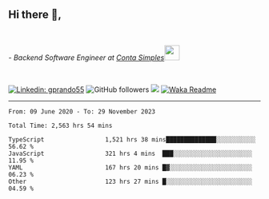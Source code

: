 <h2>Hi there  👋,</h2> </br>

<p><em>- Backend Software Engineer at <a href="https://contasimples.com">Conta Simples</a><img src="https://media.giphy.com/media/WUlplcMpOCEmTGBtBW/giphy.gif" width="30"> 
</em></p></br>


[![Linkedin: gprando55](https://img.shields.io/badge/-gprando55-blue?style=flat-square&logo=Linkedin&logoColor=white&link=https://www.linkedin.com/in/prandogabriel/)](https://www.linkedin.com/in/prandogabriel)
![GitHub followers](https://img.shields.io/github/followers/prandogabriel?label=Follow&style=social)
![](https://visitor-badge.glitch.me/badge?page_id=prandogabriel.prandogabriel)
[![Waka Readme](https://github.com/prandogabriel/prandogabriel/actions/workflows/update-stats.yml.yml/badge.svg)](https://github.com/prandogabriel/prandogabriel/actions/workflows/update-stats.yml.yml)

---

<!--START_SECTION:waka-->

```golang
From: 09 June 2020 - To: 29 November 2023

Total Time: 2,563 hrs 54 mins

TypeScript                 1,521 hrs 38 mins██████████████░░░░░░░░░░░   56.62 %
JavaScript                 321 hrs 4 mins  ███░░░░░░░░░░░░░░░░░░░░░░   11.95 %
YAML                       167 hrs 20 mins █▓░░░░░░░░░░░░░░░░░░░░░░░   06.23 %
Other                      123 hrs 27 mins █░░░░░░░░░░░░░░░░░░░░░░░░   04.59 %
```

<!--END_SECTION:waka-->
